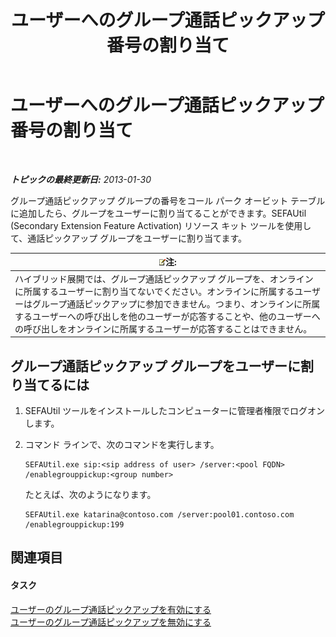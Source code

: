 ﻿---
title: ユーザーへのグループ通話ピックアップ番号の割り当て
TOCTitle: ユーザーへのグループ通話ピックアップ番号の割り当て
ms:assetid: b8e79275-8e7e-4799-b908-f34f61df22f0
ms:mtpsurl: https://technet.microsoft.com/ja-jp/library/JJ945647(v=OCS.15)
ms:contentKeyID: 52056685
ms.date: 05/19/2016
mtps_version: v=OCS.15
ms.translationtype: HT
---

# ユーザーへのグループ通話ピックアップ番号の割り当て

 

_**トピックの最終更新日:** 2013-01-30_

グループ通話ピックアップ グループの番号をコール パーク オービット テーブルに追加したら、グループをユーザーに割り当てることができます。SEFAUtil (Secondary Extension Feature Activation) リソース キット ツールを使用して、通話ピックアップ グループをユーザーに割り当てます。

<table>
<thead>
<tr class="header">
<th><img src="images/Gg412781.note(OCS.15).gif" title="note" alt="note" />注:</th>
</tr>
</thead>
<tbody>
<tr class="odd">
<td>ハイブリッド展開では、グループ通話ピックアップ グループを、オンラインに所属するユーザーに割り当てないでください。オンラインに所属するユーザーはグループ通話ピックアップに参加できません。つまり、オンラインに所属するユーザーへの呼び出しを他のユーザーが応答することや、他のユーザーへの呼び出しをオンラインに所属するユーザーが応答することはできません。</td>
</tr>
</tbody>
</table>


## グループ通話ピックアップ グループをユーザーに割り当てるには

1.  SEFAUtil ツールをインストールしたコンピューターに管理者権限でログオンします。

2.  コマンド ラインで、次のコマンドを実行します。
    
        SEFAUtil.exe sip:<sip address of user> /server:<pool FQDN> /enablegrouppickup:<group number>
    
    たとえば、次のようになります。
    
        SEFAUtil.exe katarina@contoso.com /server:pool01.contoso.com /enablegrouppickup:199

## 関連項目

#### タスク

[ユーザーのグループ通話ピックアップを有効にする](lync-server-2013-enable-group-call-pickup-for-users.md)  
[ユーザーのグループ通話ピックアップを無効にする](lync-server-2013-disable-group-call-pickup-for-users.md)

